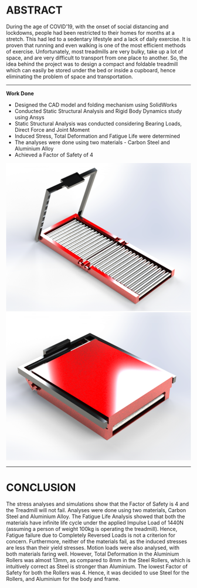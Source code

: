 # ABSTRACT

During the age of COVID’19, with the onset of social distancing and lockdowns, people had been restricted to their homes for months at a stretch. This had led to a sedentary lifestyle and a lack of daily exercise. It is proven that running and even walking is one of the most efficient methods of exercise. Unfortunately, most treadmills are very bulky, take up a lot of space, and are very difficult to transport from one place to another. So, the idea behind the project was to design a compact and foldable treadmill which can easily be stored under the bed or inside a cupboard, hence eliminating the problem of space and transportation.

---

**Work Done**

* Designed the CAD model and folding mechanism using SolidWorks
* Conducted Static Structural Analysis and Rigid Body Dynamics study using Ansys
* Static Structural Analysis was conducted considering Bearing Loads, Direct Force and Joint Moment
* Induced Stress, Total Deformation and Fatigue Life were determined
* The analyses were done using two materials - Carbon Steel and Aluminium Alloy
* Achieved a Factor of Safety of 4

<img src='/Treadmill/Images/Rendered Image.png'>

<img src='/Treadmill/Images/Rendered Image (Folded).png'>


---

# CONCLUSION

The stress analyses and simulations show that the Factor of Safety is 4 and the Treadmill will not fail. Analyses were done using two materials, Carbon Steel and Aluminium Alloy. The Fatigue Life Analysis showed that both the materials have infinite life cycle under the applied Impulse Load of 1440N (assuming a person of weight 100kg is operating the treadmill). Hence, Fatigue failure due to Completely Reversed Loads is not a criterion for concern. Furthermore, neither of the materials fail, as the induced stresses are less than their yield stresses. Motion loads were also analysed, with both materials faring well. However, Total Deformation in the Aluminium Rollers was almost 13mm, as compared to 8mm in the Steel Rollers, which is intuitively correct as Steel is stronger than Aluminium. The lowest Factor of Safety for both the Rollers was 4. Hence, it was decided to use Steel for the Rollers, and Aluminium for the body and frame.